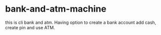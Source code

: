 # bank-and-atm-machine
this is cli bank and atm. Having option to create a bank account add cash, create pin and use ATM. 
